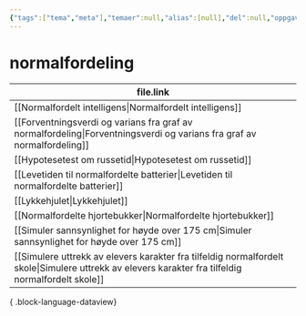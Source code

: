 ```yaml
---
{"tags":["tema","meta"],"temaer":null,"alias":[null],"del":null,"oppgave":null,"fag":null,"eksamen":null,"dg-publish":true,"title":"normalfordeling","date":"2023-06-01","modified":"2023-06-01","permalink":"/temaer/normalfordeling/","dgPassFrontmatter":true}
---
```



# normalfordeling
| file.link                                                                                                                                             |
| ----------------------------------------------------------------------------------------------------------------------------------------------------- |
| [[Normalfordelt intelligens\|Normalfordelt intelligens]]                                                                                           |
| [[Forventningsverdi og varians fra graf av normalfordeling\|Forventningsverdi og varians fra graf av normalfordeling]]                             |
| [[Hypotesetest om russetid\|Hypotesetest om russetid]]                                                                                             |
| [[Levetiden til normalfordelte batterier\|Levetiden til normalfordelte batterier]]                                                                 |
| [[Lykkehjulet\|Lykkehjulet]]                                                                                                                       |
| [[Normalfordelte hjortebukker\|Normalfordelte hjortebukker]]                                                                                       |
| [[Simuler sannsynlighet for høyde over 175 cm\|Simuler sannsynlighet for høyde over 175 cm]]                                                       |
| [[Simulere uttrekk av elevers karakter fra tilfeldig normalfordelt skole\|Simulere uttrekk av elevers karakter fra tilfeldig normalfordelt skole]] |

{ .block-language-dataview}
